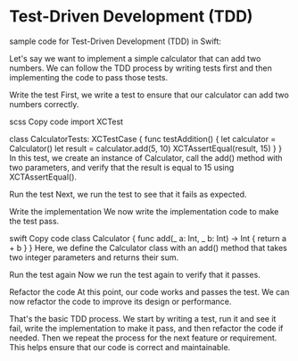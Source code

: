 # Test-Driven Development (TDD)

sample code for Test-Driven Development (TDD) in Swift:

Let's say we want to implement a simple calculator that can add two numbers. We can follow the TDD process by writing tests first and then implementing the code to pass those tests.

Write the test
First, we write a test to ensure that our calculator can add two numbers correctly.

scss
Copy code
import XCTest

class CalculatorTests: XCTestCase {
    func testAddition() {
        let calculator = Calculator()
        let result = calculator.add(5, 10)
        XCTAssertEqual(result, 15)
    }
}
In this test, we create an instance of Calculator, call the add() method with two parameters, and verify that the result is equal to 15 using XCTAssertEqual().

Run the test
Next, we run the test to see that it fails as expected.

Write the implementation
We now write the implementation code to make the test pass.

swift
Copy code
class Calculator {
    func add(_ a: Int, _ b: Int) -> Int {
        return a + b
    }
}
Here, we define the Calculator class with an add() method that takes two integer parameters and returns their sum.

Run the test again
Now we run the test again to verify that it passes.

Refactor the code
At this point, our code works and passes the test. We can now refactor the code to improve its design or performance.

That's the basic TDD process. We start by writing a test, run it and see it fail, write the implementation to make it pass, and then refactor the code if needed. Then we repeat the process for the next feature or requirement. This helps ensure that our code is correct and maintainable.

